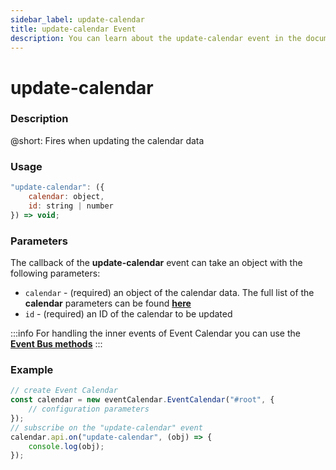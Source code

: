 ```yaml
---
sidebar_label: update-calendar
title: update-calendar Event
description: You can learn about the update-calendar event in the documentation of the DHTMLX JavaScript Event Calendar library. Browse developer guides and API reference, try out code examples and live demos, and download a free 30-day evaluation version of DHTMLX Event Calendar.
---
```


# update-calendar

### Description

@short: Fires when updating the calendar data

### Usage

~~~jsx {}
"update-calendar": ({
	calendar: object,
	id: string | number
}) => void;
~~~

### Parameters

The callback of the **update-calendar** event can take an object with the following parameters:

- `calendar` - (required) an object of the calendar data. The full list of the **calendar** parameters can be found [**here**](api/config/js_eventcalendar_calendars_config.md)
- `id` - (required) an ID of the calendar to be updated

:::info
For handling the inner events of Event Calendar you can use the [**Event Bus methods**](api/overview/internal_eventbus_overview.md)
:::

### Example

~~~jsx {6-8}
// create Event Calendar
const calendar = new eventCalendar.EventCalendar("#root", {
	// configuration parameters
});
// subscribe on the "update-calendar" event
calendar.api.on("update-calendar", (obj) => {
	console.log(obj);
});
~~~
